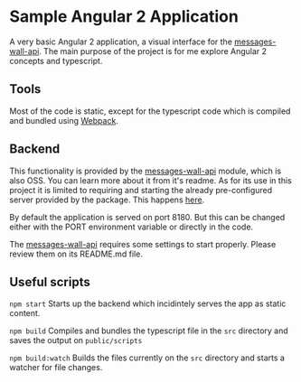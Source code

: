# Sample Angular 2 Application

A very basic Angular 2 application, a visual interface for the [messages-wall-api][1].
The main purpose of the project is for me explore Angular 2 concepts and typescript.

## Tools

Most of the code is static, except for the typescript code which is compiled and bundled using [Webpack](https://webpack.js.org/).

## Backend

This functionality is provided by the [messages-wall-api][1] module, which is also OSS. You can learn more about it from it's readme.
As for its use in this project it is limited to requiring and starting the already pre-configured server provided by the package.
This happens [here](../blob/master/index.js).

By default the application is served on port 8180. But this can be changed either with the PORT environment variable or directly in the code.

The [messages-wall-api][1] requires some settings to start properly. Please review them on its README.md file.


## Useful scripts

`npm start` Starts up the backend which incidintely serves the app as static content.

`npm build` Compiles and bundles the typescript file in the `src` directory and saves the output on `public/scripts`

`npm build:watch` Builds the files currently on the `src` directory and starts a watcher for file changes.

[1]:https://github.com/jhenriquez/messages-wall-api
